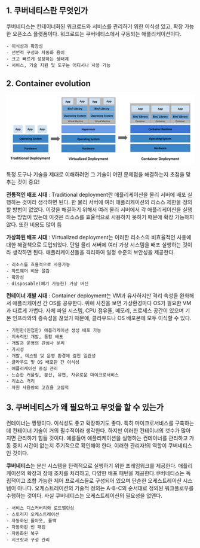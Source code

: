 ## 1. 쿠버네티스란 무엇인가

쿠버네티스는 컨테이너화된 워크로드와 서비스를 관리하기 위한 이식성 있고,
확장 가능한 오픈소스 플랫폼이다.
워크로드는 쿠버네티스에서 구동되는 애플리케이션이다.

    - 이식성과 확장성
    - 선언적 구성과 자동화 용이
    - 크고 빠르게 성장하는 생태계
    - 서비스, 기술 지원 및 도구는 어디서나 사용 가능

## 2. Container evolution

<img src="../resource/container_evolution.svg" />

특정 도구나 기술을 제대로 이해하려면 그 기술이 어떤 문제점을 해결하는지
초점을 맞추는 것이 중요!

**전통적인 배포 시대**
: Traditional deployment란 애플리케이션을 물리 서버에 배포 실행하는 것이라
생각하면 된다. 한 물리 서버에 여러 애플리케이션의 리소스 제한을 정의할
방법이 없었다. 이것을 해결하기 위해서 여러 물리 서버에서 각 애플리케이션을
실행하는 방법이 있는데 이것은 리소스를 효율적으로 사용하지 못하기 때문에
확장 가능하지 않다. 또한 비용도 많이 듬

**가상화된 배포 시대**
: Virtualized deployment는 이러한 리소스의 비효율적인 사용에 대한 해결책으로 도입되었다. 단일 물리 서버에 여러 가상 시스템을 배포 실행하는 것이라 생각하면 된다. 애플리케이션들을 격리하여 일정 수준의 보안성을 제공한다.

    - 리소스를 효율적으로 사용가능
    - 하드웨어 비용 절감
    - 확장성
    - disposable(폐기 가능한) 가상 머신

**컨테이너 개발 시대**
: Container deployment는 VM과 유사하지만 격리 속성을 완화해서 애플리케이션 간 OS를 공유한다. 위에 사진을 보면 가상환경마다 OS가 필요한
VM과 다르게 가볍다. 자체 파일 시스템, CPU 점유율, 메모리, 프로세스 공간이
있으며 기본 인프라와의 종속성을 끊었기 때문에, 클라우드나 OS 배포본에 모두 이식할 수 있다.

    - 기민한(민첩한) 애플리케이션 생성 배포 가능
    - 지속적인 개발, 통합 배포
    - 개발과 운영의 관심사 분리
    - 가시성
    - 개발, 테스팅 및 운영 환경에 걸친 일관성
    - 클라우드 및 OS 배포판 간 이식성
    - 애플리케이션 중심 관리
    - 느슨한 커플링, 분산, 유연, 자유로운 마이크로서비스
    - 리소스 격리
    - 자원 사용량의 고효율 고집적

## 3. 쿠버네티스가 왜 필요하고 무엇을 할 수 있는가

컨테이너는 짱짱이다. 이식성도 좋고 확장하기도 좋다. 특히 마이크로서비스를 구축하는데 컨테이너 기술이 거의 필수적이라 생각한다. 하지만 이러한 컨테이너의
갯수가 많아지면 관리하기 힘들 것이다. 예를들어 애플리케이션을 실행하는 컨테이너를 관리하고 가동 중지 시간이 없는지 주기적으로 확인해야 한다. 이러한 관리자!의 역할이 쿠버네티스인 것이다.

**쿠버네티스**는 분산 시스템을 탄력적으로 실행하기 위한 프레임워크를 제공한다. 애플리케이션의 확장과 장애 조치를 처리하고, 다양한 배포 패턴을 제공한다.쿠버네티스는 독립적이고 조합 가능한 제어 프로세스들로 구성되어 있으며 단순한 오케스트레이션 시스템이 아니다. 오케스트레이션의 기술적 정의는
A-B-C의 순서대로 정의된 워크플로우를 수행하는 것이다. 사실 쿠버네티스는 오케스트레이션의 필요성을 없앤다.

    - 서비스 디스커버리와 로드밸런싱
    - 스토리지 오케스트레이션
    - 자동화된 롤아웃, 롤백
    - 자동화된 빈 패킹
    - 자동화된 복구
    - 시크릿과 구성 관리
